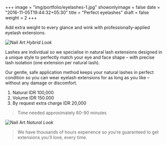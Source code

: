 +++
image = "img/portfolio/eyelashes-1.jpg"
showonlyimage = false
date = "2016-11-05T19:44:32+05:30"
title = "Perfect eyelashes"
draft = false
weight = 2
+++

Add extra weight to every glance and wink with professionally-applied eyelash extensions.

![Nail Art](/img/portfolio/eyelashes-4.jpg)
*Hybrid Look*

<!--more-->

Lashes are individual so we specialise in natural lash extensions designed in a unique style to perfectly match your eye and face shape – with precise lash isolation (one extension per natural lash).

Our gentle, safe application method keeps your natural lashes in perfect condition so you can wear eyelash extensions for as long as you like – without any damage or discomfort.


1. Natural IDR 100,000
2. Volume IDR 150.000
3. By request extra charge IDR 20,000

> Time needed approximately 60-90 minutes

![Nail Art](/img/portfolio/eyelashes-1.jpg)
*Natural Look*


> We have thousands of hours experience so you’re guaranteed to get extensions you’ll love, every time.